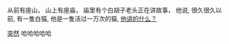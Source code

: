 从前有座山，
山上有座庙，
庙里有个白胡子老头正在讲故事，
他说,
很久很久以前,
有一隻白猫,
他是一隻活过一万次的猫,
[他讲的什么？](./Story.md)

[突然](./Cat2Dog/变成狗了.md)
哈哈哈哈哈